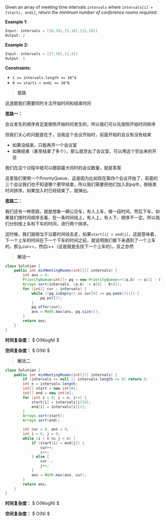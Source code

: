 Given an array of meeting time intervals `intervals` where `intervals[i] = [starti, endi]`, return *the minimum number of conference rooms required*.

**Example 1:**

```java
Input: intervals = [[0,30],[5,10],[15,20]]
Output: 2
```

**Example 2:**

```java
Input: intervals = [[7,10],[2,4]]
Output: 1
```

**Constraints:**

- `1 <= intervals.length <= 10^4`
- `0 <= starti < endi <= 10^6`

> **思路**

这道题我们需要同时关注开始时间和结束时间

**思路一：**

会议发生的顺序肯定是按照开始时间发生的，所以我们可以先按照开始时间排序

但我们关心的问题是在于，当我这个会议开始时，前面开始的会议有没有结束

- 如果没结束，只能再开一个会议室
- 如果结束（甚至结束了多个），那么就空出了会议室，可以用这个空出来的开会

我们在这个过程中就可以跟踪最大同时的会议数量，就是答案

这里我们使用一个PriorityQueue，这是因为比如现在第四个会议开始了，前面的三个会议我们也不知道哪个更早结束，所以我们需要把他们加入到pq中，按结束时间排序。如果加入时已经结束了，就弹出。

**思路二：**

我们还有一种思路，就是想象一辆公交车，有人上车，做一段时间，然后下车。如果我们按时间顺序去看，在一条时间线上，有人上，有人下，顺序不一定。所以我们分别按上车和下车的时间，进行两个排序。

这时候，我们就相当于沿着时间线去走，如果`start[i] < end[j]`，这就意味着，下一个上车的时间在下一个下车的时间之前，就说明我们接下来遇到了一个上车的，那么cur++，然后i++（这是就是去找下一个上车的）。反之亦然



> **解法一**

```java
class Solution {
    public int minMeetingRooms(int[][] intervals) {
        int ans = 0;
        PriorityQueue<int[]> pq = new PriorityQueue<>((a,b) -> a[1] - b[1]);
        Arrays.sort(intervals, (a,b) -> a[0] - b[0]);
        for (int[] cur : intervals) {
            while (!pq.isEmpty() && cur[0] >= pq.peek()[1]) {
                pq.poll();
            }
            pq.offer(cur);
            ans = Math.max(ans, pq.size());
        }
        return ans;
    }
}
```

**时间复杂度：** $ O(NlogN) $

**空间复杂度：** $ O(N) $



> **解法二**

```java
class Solution {
    public int minMeetingRooms(int[][] intervals) {
        if (intervals == null || intervals.length == 0) return 0;
        int n = intervals.length;
        int[] start = new int[n];
        int[] end = new int[n];
        for (int i = 0; i < n; i++) {
            start[i] = intervals[i][0];
            end[i] = intervals[i][1];
        }
        Arrays.sort(start);
        Arrays.sort(end);

        int cur = 0, ans = 0;
        int i = 0, j = 0;
        while (i < n && j < n) {
            if (start[i] < end[j]) {
                cur++;
                i++;
            } else {
                cur--;
                j++;
            }
            ans = Math.max(ans, cur);
        }
        return ans;
    }
}
```

**时间复杂度：** $ O(NlogN) $

**空间复杂度：** $ O(N) $

